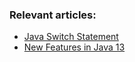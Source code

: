 ### Relevant articles:

- [Java Switch Statement](https://www.surya.com/java-switch)
- [New Features in Java 13](https://www.surya.com/java-13-new-features)
